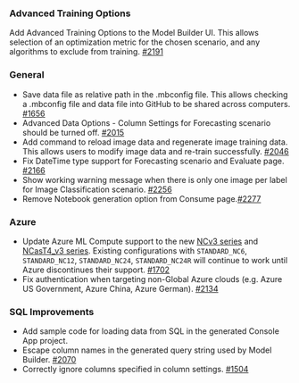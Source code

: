 ### Advanced Training Options 
Add Advanced Training Options to the Model Builder UI. This allows selection of an optimization metric for the chosen scenario, and any algorithms to exclude from training. [#2191](https://github.com/dotnet/machinelearning-modelbuilder/issues/2191)

### General
- Save data file as relative path in the .mbconfig file. This allows checking a .mbconfig file and data file into GitHub to be shared across computers. [#1656](https://github.com/dotnet/machinelearning-modelbuilder/issues/1656)
- Advanced Data Options - Column Settings for Forecasting scenario should be turned off. [#2015](https://github.com/dotnet/machinelearning-modelbuilder/issues/2015)
- Add command to reload image data and regenerate image training data. This allows users to modify image data and re-train successfully. [#2046](https://github.com/dotnet/machinelearning-modelbuilder/issues/2046)
- Fix DateTime type support for Forecasting scenario and Evaluate page. [#2166](https://github.com/dotnet/machinelearning-modelbuilder/issues/2166)
- Show working warning message when there is only one image per label for Image Classification scenario. [#2256](https://github.com/dotnet/machinelearning-modelbuilder/issues/2256)
- Remove Notebook generation option from Consume page.[#2277](https://github.com/dotnet/machinelearning-modelbuilder/issues/2277)

### Azure 
- Update Azure ML Compute support to the new [NCv3 series](https://learn.microsoft.com/en-us/azure/virtual-machines/ncv3-series) and [NCasT4_v3 series](https://learn.microsoft.com/en-us/azure/virtual-machines/nct4-v3-series).  Existing configurations with `STANDARD_NC6`, `STANDARD_NC12`, `STANDARD_NC24`, `STANDARD_NC24R` will continue to work until Azure discontinues their support. [#1702](https://github.com/dotnet/machinelearning-modelbuilder/issues/1702)
- Fix authentication when targeting non-Global Azure clouds (e.g. Azure US Government, Azure China, Azure German). [#2134](https://github.com/dotnet/machinelearning-modelbuilder/issues/2134)

### SQL Improvements 
- Add sample code for loading data from SQL in the generated Console App project. 
- Escape column names in the generated query string used by Model Builder. [#2070](https://github.com/dotnet/machinelearning-modelbuilder/issues/2070)
- Correctly ignore columns specified in column settings. [#1504](https://github.com/dotnet/machinelearning-modelbuilder/issues/1504)

